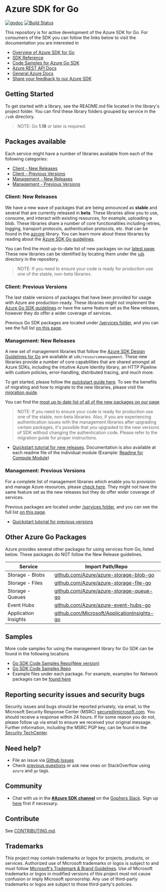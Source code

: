 # Azure SDK for Go

[![godoc](https://godoc.org/github.com/Azure/azure-sdk-for-go?status.svg)](https://godoc.org/github.com/Azure/azure-sdk-for-go)
[![Build Status](https://dev.azure.com/azure-sdk/public/_apis/build/status/go/Azure.azure-sdk-for-go?branchName=main)](https://dev.azure.com/azure-sdk/public/_build/latest?definitionId=640&branchName=main)

This repository is for active development of the Azure SDK for Go. For consumers of the SDK you can follow the links below to visit the documentation you are interested in
* [Overview of Azure SDK for Go](https://docs.microsoft.com/azure/developer/go/)
* [SDK Reference](https://pkg.go.dev/github.com/Azure/azure-sdk-for-go)
* [Code Samples for Azure Go SDK](https://github.com/azure-samples/azure-sdk-for-go-samples)
* [Azure REST API Docs](https://docs.microsoft.com/rest/api/)
* [General Azure Docs](https://docs.microsoft.com/azure)
* [Share your feedback to our Azure SDK](https://www.surveymonkey.com/r/FWPGFGG)

## Getting Started

To get started with a library, see the README.md file located in the library's project folder.  You can find these library folders grouped by service in the `/sdk` directory.

> NOTE: Go **1.18** or later is required.

## Packages available

Each service might have a number of libraries available from each of the following categories:
* [Client - New Releases](#client-new-releases)
* [Client - Previous Versions](#client-previous-versions)
* [Management - New Releases](#management-new-releases)
* [Management - Previous Versions](#management-previous-versions)

### Client: New Releases

We have a new wave of packages that are being announced as **stable** and several that are currently released in **beta**. These libraries allow you to use, consume, and interact with existing resources, for example, uploading a blob. These libraries share a number of core functionalities including retries, logging, transport protocols, authentication protocols, etc. that can be found in the [azcore](https://github.com/Azure/azure-sdk-for-go/blob/main/sdk/azcore) library. You can learn more about these libraries by reading about the [Azure SDK Go guidelines](https://azure.github.io/azure-sdk/golang_introduction.html).

You can find the most up-to-date list of new packages on our [latest page](https://azure.github.io/azure-sdk/releases/latest/index.html#go). These new libraries can be identified by locating them under the [`sdk`](https://pkg.go.dev/github.com/Azure/azure-sdk-for-go/sdk) directory in the repository.

> NOTE: If you need to ensure your code is ready for production use one of the stable, non-beta libraries.

### Client: Previous Versions

The last stable versions of packages that have been provided for usage with Azure are production-ready. These libraries might not implement the [Azure Go SDK guidelines](https://azure.github.io/azure-sdk/golang_introduction.html) or have the same feature set as the New releases, however they do offer a wider coverage of services.

Previous Go SDK packages are located under [/services folder](https://github.com/Azure/azure-sdk-for-go/tree/master/services), and you can see the full list [on this page](https://pkg.go.dev/github.com/Azure/azure-sdk-for-go/services). 

### Management: New Releases
A new set of management libraries that follow the [Azure SDK Design Guidelines for Go](https://azure.github.io/azure-sdk/golang_introduction.html) are available at `sdk/resourcemanagement`. These new libraries provide a number of core capabilities that are shared amongst all Azure SDKs, including the intuitive Azure Identity library, an HTTP Pipeline with custom policies, error-handling, distributed tracing, and much more.

To get started, please follow the [quickstart guide here](https://aka.ms/azsdk/go/mgmt). To see the benefits of migrating and how to migrate to the new libraries, please visit the [migration guide](https://aka.ms/azsdk/go/mgmt/migration).

You can find the [most up to date list of all of the new packages on our page](https://azure.github.io/azure-sdk/releases/latest/mgmt/go.html)

> NOTE: If you need to ensure your code is ready for production use one of the stable, non-beta libraries. Also, if you are experiencing authentication issues with the management libraries after upgrading certain packages, it's possible that you upgraded to the new versions of SDK without changing the authentication code. Please refer to the migration guide for proper instructions.

* [Quickstart tutorial for new releases](https://aka.ms/azsdk/go/mgmt). Documentation is also available at each readme file of the individual module (Example: [Readme for Compute Module](https://github.com/Azure/azure-sdk-for-go/tree/main/sdk/resourcemanager/compute/armcompute))

### Management: Previous Versions
For a complete list of management libraries which enable you to provision and manage Azure resources, please [check here](https://azure.github.io/azure-sdk/releases/latest/all/go.html). They might not have the same feature set as the new releases but they do offer wider coverage of services.

Previous packages are located under [/services folder](https://github.com/Azure/azure-sdk-for-go/tree/master/services), and you can see the full list [on this page](https://pkg.go.dev/github.com/Azure/azure-sdk-for-go/services).

* [Quickstart tutorial for previous versions](https://aka.ms/azsdk/go/mgmt/previous)

## Other Azure Go Packages

Azure provides several other packages for using services from Go, listed below.  These packages do NOT follow the New Release guidelines.

| Service              | Import Path/Repo                                                                                   |
| -------------------- | -------------------------------------------------------------------------------------------------- |
| Storage - Blobs      | [github.com/Azure/azure-storage-blob-go](https://github.com/Azure/azure-storage-blob-go)           |
| Storage - Files      | [github.com/Azure/azure-storage-file-go](https://github.com/Azure/azure-storage-file-go)           |
| Storage - Queues     | [github.com/Azure/azure-storage-queue-go](https://github.com/Azure/azure-storage-queue-go)         |
| Event Hubs           | [github.com/Azure/azure-event-hubs-go](https://github.com/Azure/azure-event-hubs-go)               |
| Application Insights | [github.com/Microsoft/ApplicationInsights-go](https://github.com/Microsoft/ApplicationInsights-go) |

## Samples

More code samples for using the management library for Go SDK can be found in the following locations
- [Go SDK Code Samples Repo(New version)](https://aka.ms/azsdk/go/mgmt/samples)
- [Go SDK Code Samples Repo](https://github.com/azure-samples/azure-sdk-for-go-samples)
- Example files under each package. For example, examples for Network packages can be [found here](https://github.com/Azure/azure-sdk-for-go/blob/main/sdk/resourcemanager/network/armnetwork/ze_generated_example_loadbalancernetworkinterfaces_client_test.go)

## Reporting security issues and security bugs

Security issues and bugs should be reported privately, via email, to the Microsoft Security Response Center (MSRC) <secure@microsoft.com>. You should receive a response within 24 hours. If for some reason you do not, please follow up via email to ensure we received your original message. Further information, including the MSRC PGP key, can be found in the [Security TechCenter](https://www.microsoft.com/msrc/faqs-report-an-issue).

## Need help?

* File an issue via [Github Issues](https://github.com/Azure/azure-sdk-for-go/issues)
* Check [previous questions](https://stackoverflow.com/questions/tagged/azure+go) or ask new ones on StackOverflow using `azure` and `go` tags.

## Community

* Chat with us in the **[#Azure SDK
channel](https://gophers.slack.com/messages/CA7HK8EEP)** on the [Gophers
Slack](https://gophers.slack.com/). Sign up
[here](https://invite.slack.golangbridge.org) first if necessary.

## Contribute

See [CONTRIBUTING.md](https://github.com/Azure/azure-sdk-for-go/blob/main/CONTRIBUTING.md).

## Trademarks

This project may contain trademarks or logos for projects, products, or services. Authorized use of Microsoft trademarks or logos is subject to and must follow [Microsoft's Trademark & Brand Guidelines](https://www.microsoft.com/legal/intellectualproperty/trademarks/usage/general). Use of Microsoft trademarks or logos in modified versions of this project must not cause confusion or imply Microsoft sponsorship. Any use of third-party trademarks or logos are subject to those third-party's policies.
